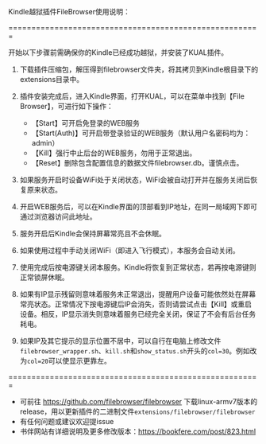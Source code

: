 Kindle越狱插件FileBrowser使用说明：

=======================================================

开始以下步骤前需确保你的Kindle已经成功越狱，并安装了KUAL插件。

1. 下载插件压缩包，解压得到filebrowser文件夹，将其拷贝到Kindle根目录下的extensions目录中。
2. 插件安装完成后，进入Kindle界面，打开KUAL，可以在菜单中找到【File Browser】，可进行如下操作：
    * 【Start】可开启免登录的WEB服务  
    * 【Start(Auth)】可开启带登录验证的WEB服务（默认用户名密码均为：admin）  
    * 【Kill】强行中止后台的WEB服务，勿用于正常退出。  
    * 【Reset】删除包含配置信息的数据文件filebrowser.db。谨慎点击。  

3. 如果服务开启时设备WiFi处于关闭状态，WiFi会被自动打开并在服务关闭后恢复原来状态。
4. 开启WEB服务后，可以在Kindle界面的顶部看到IP地址，在同一局域网下即可通过浏览器访问此地址。
5. 服务开启后Kindle会保持屏幕常亮且不会休眠。
6. 如果使用过程中手动关闭WiFi（即进入飞行模式），本服务会自动关闭。
7. 使用完成后按电源键关闭本服务。Kindle将恢复到正常状态，若再按电源键则正常锁屏休眠。
8. 如果有IP显示残留则意味着服务未正常退出，提醒用户设备可能依然处在屏幕常亮状态。正常情况下按电源键后IP会消失，否则请尝试点击【Kill】或重启设备。相反，IP显示消失则意味着服务已经完全关闭，保证了不会有后台任务耗电。
9. 如果IP及其它提示的显示位置不居中，可以自行在电脑上修改文件`filebrowser_wrapper.sh`、`kill.sh`和`show_status.sh`开头的`col=30`。例如改为`col=20`可以使显示更靠左。

=======================================================  
* 可前往 https://github.com/filebrowser/filebrowser 下载linux-armv7版本的release，用以更新插件的二进制文件`extensions/filebrowser/filebrowser`  
* 有任何问题或建议欢迎提issue
* 书伴网站有详细说明及更多修改版本：https://bookfere.com/post/823.html
